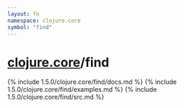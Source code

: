 ```yaml
---
layout: fn
namespace: clojure.core
symbol: "find"
---
```


# [clojure.core](../)/find

{% include 1.5.0/clojure.core/find/docs.md %}
{% include 1.5.0/clojure.core/find/examples.md %}
{% include 1.5.0/clojure.core/find/src.md %}

